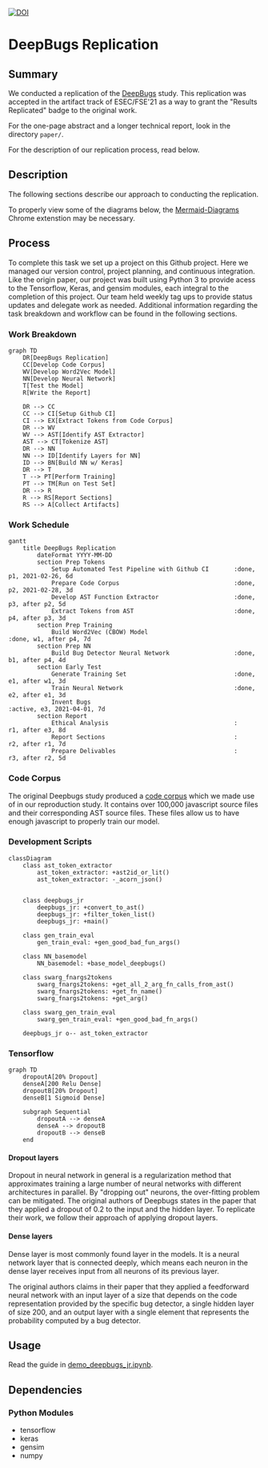 [![DOI](https://zenodo.org/badge/341390371.svg)](https://zenodo.org/badge/latestdoi/341390371)

# DeepBugs Replication

## Summary

We conducted a replication of the [DeepBugs](https://arxiv.org/abs/1805.11683) study.
This replication was accepted in the artifact track of ESEC/FSE'21 as a way to grant the "Results Replicated" badge to the original work.

For the one-page abstract and a longer technical report, look in the directory `paper/`.

For the description of our replication process, read below.

## Description

The following sections describe our approach to conducting the replication.

To properly view some of the diagrams below, the [Mermaid-Diagrams](https://chrome.google.com/webstore/detail/mermaid-diagrams/phfcghedmopjadpojhmmaffjmfiakfil/related?hl=en-US) Chrome extenstion may be necessary.

## Process
To complete this task we set up a project on this Github project. Here we managed our version control, project planning, and continuous integration. Like the origin paper, our project was built using Python 3 to provide acess to the Tensorflow, Keras, and gensim modules, each integral to the completion of this project. Our team held weekly tag ups to provide status updates and delegate work as needed. Additional information regarding the task breakdown and workflow can be found in the following sections.

### Work Breakdown
```mermaid
graph TD
    DR[DeepBugs Replication]
    CC[Develop Code Corpus]
    WV[Develop Word2Vec Model]
    NN[Develop Neural Network]
    T[Test the Model]
    R[Write the Report]

    DR --> CC
    CC --> CI[Setup Github CI]
    CI --> EX[Extract Tokens from Code Corpus]
    DR --> WV 
    WV --> AST[Identify AST Extractor] 
    AST --> CT[Tokenize AST]
    DR --> NN
    NN --> ID[Identify Layers for NN]
    ID --> BN[Build NN w/ Keras]
    DR --> T 
    T --> PT[Perform Training]
    PT --> TM[Run on Test Set]
    DR --> R
    R --> RS[Report Sections]
    RS --> A[Collect Artifacts]
```

### Work Schedule
```mermaid
gantt
    title DeepBugs Replication
        dateFormat YYYY-MM-DD
        section Prep Tokens
            Setup Automated Test Pipeline with Github CI       :done, p1, 2021-02-26, 6d
            Prepare Code Corpus                                :done, p2, 2021-02-28, 3d 
            Develop AST Function Extractor                     :done, p3, after p2, 5d
            Extract Tokens from AST                            :done, p4, after p3, 3d
        section Prep Training
            Build Word2Vec (CBOW) Model                               :done, w1, after p4, 7d
        section Prep NN
            Build Bug Detector Neural Network                  :done, b1, after p4, 4d
        section Early Test
            Generate Training Set                              :done, e1, after w1, 3d
            Train Neural Network                               :done, e2, after e1, 3d
            Invent Bugs                                        :active, e3, 2021-04-01, 7d
        section Report
            Ethical Analysis                                   :      r1, after e3, 8d
            Report Sections                                    :      r2, after r1, 7d
            Prepare Delivables                                 :      r3, after r2, 5d       
```

### Code Corpus
The original Deepbugs study produced a [code corpus](https://www.sri.inf.ethz.ch/js150) which we made use of in our reproduction study. It contains over 100,000 javascript source files and their corresponding AST source files. These files allow us to have enough javascript to properly train our model.

### Development Scripts
```mermaid
classDiagram
    class ast_token_extractor
        ast_token_extractor: +ast2id_or_lit()
        ast_token_extractor: -_acorn_json()


    class deepbugs_jr
        deepbugs_jr: +convert_to_ast()
        deepbugs_jr: +filter_token_list()
        deepbugs_jr: +main()

    class gen_train_eval
        gen_train_eval: +gen_good_bad_fun_args()

    class NN_basemodel
        NN_basemodel: +base_model_deepbugs()

    class swarg_fnargs2tokens
        swarg_fnargs2tokens: +get_all_2_arg_fn_calls_from_ast()
        swarg_fnargs2tokens: +get_fn_name()
        swarg_fnargs2tokens: +get_arg()

    class swarg_gen_train_eval
        swarg_gen_train_eval: +gen_good_bad_fn_args()

    deepbugs_jr o-- ast_token_extractor
```

### Tensorflow
```mermaid
graph TD
    dropoutA[20% Dropout]
    denseA[200 Relu Dense]
    dropoutB[20% Dropout]
    denseB[1 Sigmoid Dense]
    
    subgraph Sequential
        dropoutA --> denseA
        denseA --> dropoutB
        dropoutB --> denseB
    end
```

#### Dropout layers
Dropout in neural network in general is a regularization method that approximates training a large number of neural networks with different architectures in parallel. By "dropping out" neurons, the over-fitting problem can be mitigated. The original authors of Deepbugs states in the paper that they applied a dropout of 0.2 to the input and the hidden layer. To replicate their work, we follow their approach of applying dropout layers. 

#### Dense layers
Dense layer is most commonly found layer in the models. It is a neural network layer that is connected deeply, which means each neuron in the dense layer receives input from all neurons of its previous layer. 

The original authors claims in their paper that they applied a feedforward neural network with an input layer of a size that depends on the code representation
provided by the specific bug detector, a single hidden layer of size 200, and an output layer with a single element that represents the probability computed by a bug detector.


## Usage
Read the guide in [demo_deepbugs_jr.ipynb](https://github.com/deep-bugs-jr/deep-bugs-jr/blob/main/demo_deepbugs_jr.ipynb).



## Dependencies
### Python Modules
+ tensorflow
+ keras
+ gensim
+ numpy

